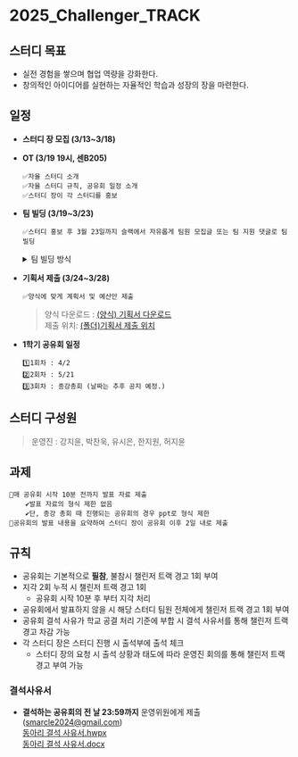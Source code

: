 # 2025_Challenger_TRACK

## 스터디 목표
- 실전 경험을 쌓으며 협업 역량을 강화한다.
- 창의적인 아이디어를 실현하는 자율적인 학습과 성장의 장을 마련한다.

## 일정
- **스터디 장 모집 (3/13~3/18)**

- **OT (3/19 19시, 센B205)**
	```
	✅자율 스터디 소개
	✅자율 스터디 규칙, 공유회 일정 소개
	✅스터디 장이 각 스터디를 홍보
	```

- **팀 빌딩 (3/19~3/23)**
	```
	✅스터디 홍보 후 3월 23일까지 슬랙에서 자유롭게 팀원 모집글 또는 팀 지원 댓글로 팀빌딩
	```
	<details><summary>팀 빌딩 방식</summary>
	<p>
		
	**팀 빌딩 방식** <br>
 	---
	**`팀원 컨택`** (3/19~3/23)
	- Slack `2025-challenger-track-정보공유방` 채널 활용
	- 스터디 주제와 간단한 소개 및 대회를 올려 팀원 모집
		- 참여하고 싶은 부원은 댓글을 통해 컨택 (가급적 Slack에서만 컨택 부탁드립니다.) 
	<br><br>
 	
  	**`팀 빌딩 확정`** (~3/23, 23:59)
	- 팀이 확정되었을 때 Slack 공지에 댓글로 스터디 주제와 팀원을 남기기

   	<br>
    	
	</p>
	</details>
	
	
- **기획서 제출 (3/24~3/28)**
	```
	✅양식에 맞게 계획서 및 예산안 제출
	```
	> 양식 다운로드 : [(양식) 기획서 다운로드](https://github.com/sejongsmarcle/2025_Challenger_TRACK/blob/main/02.%20%EA%B8%B0%ED%9A%8D%EC%84%9C/(%EC%96%91%EC%8B%9D)2025-1%ED%95%99%EA%B8%B0%20%EC%9E%90%EC%9C%A8%EC%8A%A4%ED%84%B0%EB%94%94%20%EA%B8%B0%ED%9A%8D%EC%84%9C.docx) <br>
	> 제출 위치: [(폴더)기획서 제출 위치](https://github.com/sejongsmarcle/2025_Challenger_TRACK/tree/main/02.%20%EA%B8%B0%ED%9A%8D%EC%84%9C)

- **1학기 공유회 일정**
	```
	1️⃣1회차 : 4/2
	2️⃣2회차 : 5/21
	3️⃣3회차 : 종강총회 (날짜는 추후 공지 예정.)
	```

## 스터디 구성원
> 운영진 : 강지윤, 박찬욱, 유시은, 한지원, 허지윤



## 과제
```
📍매 공유회 시작 10분 전까지 발표 자료 제출
	✔발표 자료의 형식 제한 없음
	✔단, 종강 총회 때 진행되는 공유회의 경우 ppt로 형식 제한
📍공유회의 발표 내용을 요약하여 스터디 장이 공유회 이후 2일 내로 제출
```

## 규칙
- 공유회는 기본적으로 **필참**, 불참시 챌린저 트랙 경고 1회 부여
- 지각 2회 누적 시 챌린저 트랙 경고 1회
	- 공유회 시작 10분 후 부터 지각 처리
- 공유회에서 발표하지 않을 시 해당 스터디 팀원 전체에게 챌린저 트랙 경고 1회 부여
- 공유회 결석 사유가 학교 공결 처리 기준에 부합 시 결석 사유서를 통해 챌린저 트랙 경고 차감 가능
- 각 스터디 장은 스터디 진행 시 출석부에 출석 체크
	- 스터디 장의 요청 시 출석 상황과 태도에 따라 운영진 회의를 통해 챌린저 트랙 경고 부여 가능

### 결석사유서
- **결석하는 공유회의 전 날 23:59까지** 운영위원에게 제출(smarcle2024@gmail.com) <br>
[동아리 결석 사유서.hwpx](https://github.com/sejongsmarcle/2025_Challenger_TRACK/blob/main/%EB%8F%99%EC%95%84%EB%A6%AC%20%EA%B2%B0%EC%84%9D%20%EC%82%AC%EC%9C%A0%EC%84%9C.hwpx) <br>
[동아리 결석 사유서.docx](https://github.com/sejongsmarcle/2025_Challenger_TRACK/blob/main/%EB%8F%99%EC%95%84%EB%A6%AC%20%EA%B2%B0%EC%84%9D%20%EC%82%AC%EC%9C%A0%EC%84%9C_word%EC%9A%A9.docx)
